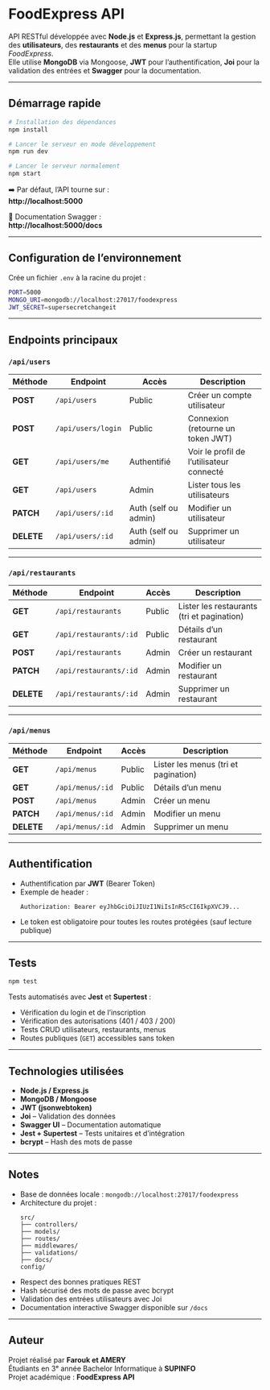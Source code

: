 #  FoodExpress API

API RESTful développée avec **Node.js** et **Express.js**, permettant la gestion des **utilisateurs**, des **restaurants** et des **menus** pour la startup *FoodExpress*.  
Elle utilise **MongoDB** via Mongoose, **JWT** pour l’authentification, **Joi** pour la validation des entrées et **Swagger** pour la documentation.

---

##  Démarrage rapide

```bash
# Installation des dépendances
npm install

# Lancer le serveur en mode développement
npm run dev

# Lancer le serveur normalement
npm start
```

➡️ Par défaut, l’API tourne sur :  
**http://localhost:5000**

📘 Documentation Swagger :  
**http://localhost:5000/docs**

---

##  Configuration de l’environnement

Crée un fichier `.env` à la racine du projet :

```bash
PORT=5000
MONGO_URI=mongodb://localhost:27017/foodexpress
JWT_SECRET=supersecretchangeit
```

---

##  Endpoints principaux

###  `/api/users`

| Méthode | Endpoint | Accès | Description |
|----------|-----------|--------|--------------|
| **POST** | `/api/users` | Public | Créer un compte utilisateur |
| **POST** | `/api/users/login` | Public | Connexion (retourne un token JWT) |
| **GET** | `/api/users/me` | Authentifié | Voir le profil de l’utilisateur connecté |
| **GET** | `/api/users` | Admin | Lister tous les utilisateurs |
| **PATCH** | `/api/users/:id` | Auth (self ou admin) | Modifier un utilisateur |
| **DELETE** | `/api/users/:id` | Auth (self ou admin) | Supprimer un utilisateur |

---

### `/api/restaurants`

| Méthode | Endpoint | Accès | Description |
|----------|-----------|--------|--------------|
| **GET** | `/api/restaurants` | Public | Lister les restaurants (tri et pagination) |
| **GET** | `/api/restaurants/:id` | Public | Détails d’un restaurant |
| **POST** | `/api/restaurants` | Admin | Créer un restaurant |
| **PATCH** | `/api/restaurants/:id` | Admin | Modifier un restaurant |
| **DELETE** | `/api/restaurants/:id` | Admin | Supprimer un restaurant |

---

### `/api/menus`

| Méthode | Endpoint | Accès | Description |
|----------|-----------|--------|--------------|
| **GET** | `/api/menus` | Public | Lister les menus (tri et pagination) |
| **GET** | `/api/menus/:id` | Public | Détails d’un menu |
| **POST** | `/api/menus` | Admin | Créer un menu |
| **PATCH** | `/api/menus/:id` | Admin | Modifier un menu |
| **DELETE** | `/api/menus/:id` | Admin | Supprimer un menu |

---

##  Authentification

- Authentification par **JWT** (Bearer Token)
- Exemple de header :
  ```
  Authorization: Bearer eyJhbGciOiJIUzI1NiIsInR5cCI6IkpXVCJ9...
  ```
- Le token est obligatoire pour toutes les routes protégées (sauf lecture publique)

---

##  Tests

```bash
npm test
```

Tests automatisés avec **Jest** et **Supertest** :  
- Vérification du login et de l’inscription  
- Vérification des autorisations (401 / 403 / 200)  
- Tests CRUD utilisateurs, restaurants, menus  
- Routes publiques (`GET`) accessibles sans token  

---

##  Technologies utilisées

- **Node.js / Express.js**
- **MongoDB / Mongoose**
- **JWT (jsonwebtoken)**
- **Joi** – Validation des données
- **Swagger UI** – Documentation automatique
- **Jest + Supertest** – Tests unitaires et d’intégration
- **bcrypt** – Hash des mots de passe

---

##  Notes

- Base de données locale : `mongodb://localhost:27017/foodexpress`
- Architecture du projet :
  ```
  src/
  ├── controllers/
  ├── models/
  ├── routes/
  ├── middlewares/
  ├── validations/
  ├── docs/
  config/
  ```
- Respect des bonnes pratiques REST  
- Hash sécurisé des mots de passe avec bcrypt  
- Validation des entrées utilisateurs avec Joi  
- Documentation interactive Swagger disponible sur `/docs`

---

## Auteur

Projet réalisé par **Farouk et AMERY**  
Étudiants en 3ᵉ année Bachelor Informatique à **SUPINFO**  
Projet académique : **FoodExpress API**
